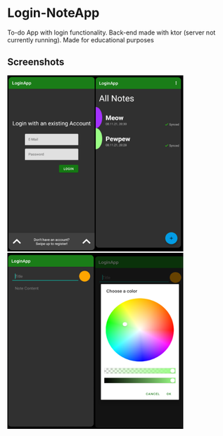 # Login-NoteApp

To-do App with login functionality. Back-end made with ktor (server not currently running). Made for educational purposes

## Screenshots
<img src="https://github.com/Paul-Sizon/Login-NoteApp/blob/master/login.png" width="200" height="400"><img src="https://github.com/Paul-Sizon/Login-NoteApp/blob/master/notes.png" width="200" height="400"><img src="https://github.com/Paul-Sizon/Login-NoteApp/blob/master/makenote.png" width="200" height="400"><img src="https://github.com/Paul-Sizon/Login-NoteApp/blob/master/color.png" width="200" height="400">
